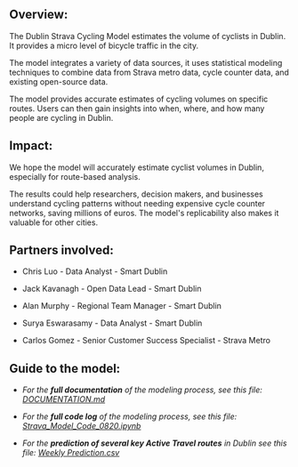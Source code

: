 ## Overview:

The Dublin Strava Cycling Model estimates the volume of cyclists in Dublin. It provides a micro level of bicycle traffic in the city.

The model integrates a variety of data sources, it uses statistical modeling techniques to combine data from Strava metro data, cycle counter data, and existing open-source data.

The model provides accurate estimates of cycling volumes on specific routes. Users can then gain insights into when, where, and how many people are cycling in Dublin.


## Impact:
We hope the model will accurately estimate cyclist volumes in Dublin, especially for route-based analysis. 

The results could help researchers, decision makers, and businesses understand cycling patterns without needing expensive cycle counter networks, saving millions of euros. The model's replicability also makes it valuable for other cities.

## Partners involved:

- Chris Luo - Data Analyst - Smart Dublin

- Jack Kavanagh - Open Data Lead - Smart Dublin

- Alan Murphy - Regional Team Manager - Smart Dublin
  
- Surya Eswarasamy - Data Analyst - Smart Dublin
  
- Carlos Gomez - Senior Customer Success Specialist - Strava Metro


## Guide to the model:

- *For the **full documentation** of the modeling process, see this file: [DOCUMENTATION.md](https://github.com/SmartDublin-DCC/Strava-Cycling-Modeling-for-Dublin/blob/main/DOCUMENTATION.md)*

- *For the **full code log** of the modeling process, see this file: [Strava_Model_Code_0820.ipynb](https://github.com/SmartDublin-DCC/Strava-Cycling-Modeling-for-Dublin/blob/main/Strava_Model_Code_0820.ipynb)*

- *For the **prediction of several key Active Travel routes** in Dublin see this file: [Weekly Prediction.csv](ttps://github.com/SmartDublin-DCC/Strava-Cycling-Modeling-for-Dublin/blob/main/Route%20Based%20Analysis/weekly%20prediction.csv)*
